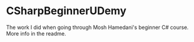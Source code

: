 # CSharpBeginnerUDemy
The work I did when going through Mosh Hamedani's beginner C# course. More info in the readme.
